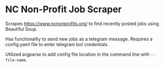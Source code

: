 # NC Non-Profit Job Scraper

Scrapes https://www.ncnonprofits.org/ to find recently posted jobs using Beautiful Soup. 

Has functionality to send new jobs as a telegram message. Requires a config.yaml file to enter telegram bot credentials.

Utilized argparse to add config file location in the command line with `--file-name`.
